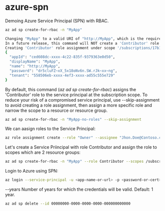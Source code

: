 # azure-spn
Demoing Azure Service Principal (SPN) with RBAC.

```bash
az ad sp create-for-rbac -n "MyApp"

Changing "MyApp" to a valid URI of "http://MyApp", which is the required format used for service principal names
In a future release, this command will NOT create a 'Contributor' role assignment by default. If needed, use the --role argument to explicitly create a role assignment.
Creating 'Contributor' role assignment under scope '/subscriptions/17b12858-xxxx-xxxx-xxxx-a06fdae23428'
{
  "appId": "ced608dc-xxxx-4c22-835f-9379363e0d50",
  "displayName": "MyApp",
  "name": "http://MyApp",
  "password": "dr5cluFZ~xX_5x18oNv6n.SW.rJk~xx~ng",
  "tenant": "558506eb-xxxx-4ef3-xxxx-ad55c555e729"
}
```

By default, this command (_az ad sp create-for-rbac_) assigns the 'Contributor' role to the service principal at the subscription scope. To reduce your risk of a compromised service principal, use --skip-assignment to avoid creating a role assignment, then assign a more specific role and narrow the scope to a resource or resource group. 

```bash
az ad sp create-for-rbac -n "MyApp-no-roles" --skip-assignment
```

We can aasign roles to the Service Principal:

```bash
az role assignment create --role "Owner" --assignee "Jhon.Doe@Contoso.com" 
```

Let's create a Service Priincipal with role Contributor and assign the role to scopes which are 2 resource groups:

```bash
az ad sp create-for-rbac -n "MyApp" --role Contributor --scopes /subscriptions/{SubID}/resourceGroups/{ResourceGroup1} /subscriptions/{SubID}/resourceGroups/{ResourceGroup2}
```

Login to Azure using SPN:

```bash
az login --service-principal -u <app-name-or-url> -p <password-or-cert> --tenant <tenant>
```

--years
Number of years for which the credentials will be valid. Default: 1 year.

```bash
az ad sp delete --id 00000000-0000-0000-0000-000000000000
```
